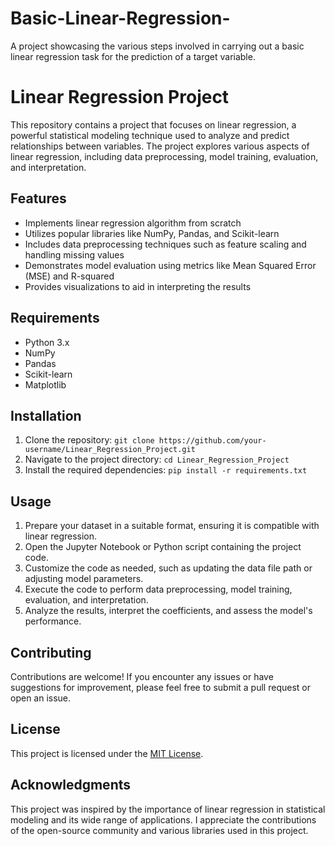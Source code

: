 # Basic-Linear-Regression-
A project showcasing the various steps involved in carrying out a basic linear regression task for the prediction of a target variable.

# Linear Regression Project

This repository contains a project that focuses on linear regression, a powerful statistical modeling technique used to analyze and predict relationships between variables. The project explores various aspects of linear regression, including data preprocessing, model training, evaluation, and interpretation.

## Features

- Implements linear regression algorithm from scratch
- Utilizes popular libraries like NumPy, Pandas, and Scikit-learn
- Includes data preprocessing techniques such as feature scaling and handling missing values
- Demonstrates model evaluation using metrics like Mean Squared Error (MSE) and R-squared
- Provides visualizations to aid in interpreting the results

## Requirements

- Python 3.x
- NumPy
- Pandas
- Scikit-learn
- Matplotlib

## Installation

1. Clone the repository: `git clone https://github.com/your-username/Linear_Regression_Project.git`
2. Navigate to the project directory: `cd Linear_Regression_Project`
3. Install the required dependencies: `pip install -r requirements.txt`

## Usage

1. Prepare your dataset in a suitable format, ensuring it is compatible with linear regression.
2. Open the Jupyter Notebook or Python script containing the project code.
3. Customize the code as needed, such as updating the data file path or adjusting model parameters.
4. Execute the code to perform data preprocessing, model training, evaluation, and interpretation.
5. Analyze the results, interpret the coefficients, and assess the model's performance.

## Contributing

Contributions are welcome! If you encounter any issues or have suggestions for improvement, please feel free to submit a pull request or open an issue.

## License

This project is licensed under the [MIT License](LICENSE).

## Acknowledgments

This project was inspired by the importance of linear regression in statistical modeling and its wide range of applications. I appreciate the contributions of the open-source community and various libraries used in this project.
